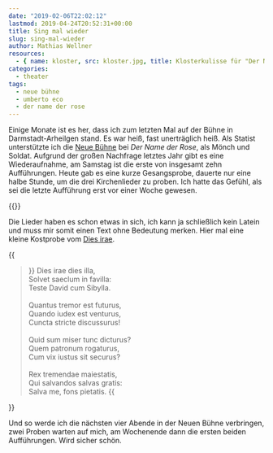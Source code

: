 ```yaml
---
date: "2019-02-06T22:02:12"
lastmod: 2019-04-24T20:52:31+00:00
title: Sing mal wieder
slug: sing-mal-wieder
author: Mathias Wellner
resources:
  - { name: kloster, src: kloster.jpg, title: Klosterkulisse für "Der Name der Rose" }
categories:
  - theater
tags:
  - neue bühne
  - umberto eco
  - der name der rose
---
```

Einige Monate ist es her, dass ich zum letzten Mal auf der Bühne in Darmstadt-Arheilgen stand. Es war heiß, fast unerträglich heiß. Als Statist unterstützte ich die [Neue Bühne](https://www.neue-buehne.de/) bei _Der Name der Rose_, als Mönch und Soldat. Aufgrund der großen Nachfrage letztes Jahr gibt es eine Wiederaufnahme, am Samstag ist die erste von insgesamt zehn Aufführungen. Heute gab es eine kurze Gesangsprobe, dauerte nur eine halbe Stunde, um die drei Kirchenlieder zu proben. Ich hatte das Gefühl, als sei die letzte Aufführung erst vor einer Woche gewesen.
<!--more-->

{{<responsive-image name="kloster">}}

Die Lieder haben es schon etwas in sich, ich kann ja schließlich kein Latein und muss mir somit einen Text ohne Bedeutung merken. Hier mal eine kleine Kostprobe vom [Dies irae](https://de.wikipedia.org/wiki/Dies_irae).

{{<blockquote column-width="400px">}}
Dies irae dies illa,<br>
Solvet saeclum in favilla:<br>
Teste David cum Sibylla.<br>
<br>
Quantus tremor est futurus,<br>
Quando iudex est venturus,<br>
Cuncta stricte discussurus!<br>
<br>
Quid sum miser tunc dicturus?<br>
Quem patronum rogaturus,<br>
Cum vix iustus sit securus?<br>
<br>
Rex tremendae maiestatis,<br>
Qui salvandos salvas gratis:<br>
Salva me, fons pietatis.
{{</blockquote>}}

Und so werde ich die nächsten vier Abende in der Neuen Bühne verbringen, zwei Proben warten auf mich, am Wochenende dann die ersten beiden Aufführungen. Wird sicher schön.